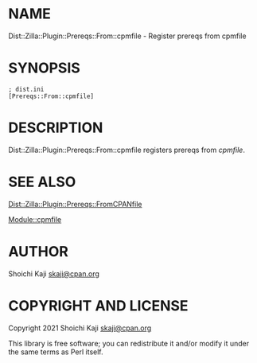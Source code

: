# NAME

Dist::Zilla::Plugin::Prereqs::From::cpmfile - Register prereqs from cpmfile

# SYNOPSIS

    ; dist.ini
    [Prereqs::From::cpmfile]

# DESCRIPTION

Dist::Zilla::Plugin::Prereqs::From::cpmfile registers prereqs from _cpmfile_.

# SEE ALSO

[Dist::Zilla::Plugin::Prereqs::FromCPANfile](https://metacpan.org/pod/Dist%3A%3AZilla%3A%3APlugin%3A%3APrereqs%3A%3AFromCPANfile)

[Module::cpmfile](https://metacpan.org/pod/Module%3A%3Acpmfile)

# AUTHOR

Shoichi Kaji <skaji@cpan.org>

# COPYRIGHT AND LICENSE

Copyright 2021 Shoichi Kaji <skaji@cpan.org>

This library is free software; you can redistribute it and/or modify
it under the same terms as Perl itself.
